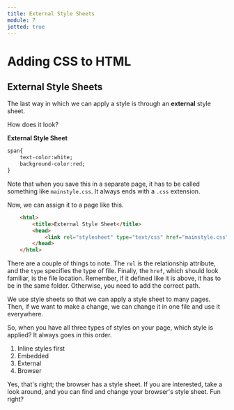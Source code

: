 ```yaml
---
title: External Style Sheets
module: 7
jotted: true
---
```


# Adding CSS to HTML

## External Style Sheets

The last way in which we can apply a style is through an **external** style sheet.

How does it look?

**External Style Sheet**

```html
span{
    text-color:white;
    background-color:red;
}
```

Note that when you save this in a separate page, it has to be called something like `mainstyle.css`.  It always ends with a `.css` extension.

Now, we can assign it to a page like this.

```html
    <html>
        <title>External Style Sheet</title>
        <head>
            <link rel="stylesheet" type="text/css" href="mainstyle.css">
        </head>
    </html>
```

There are a couple of things to note.  The `rel` is the relationship attribute, and the `type` specifies the type of file.  Finally, the `href`, which should look familiar, is the file location. Remember, if it defined like it is above, it has to be in the same folder.  Otherwise, you need to add the correct path.

We use style sheets so that we can apply a style sheet to many pages.  Then, if we want to make a change, we can change it in one file and use it everywhere.

So, when you have all three types of styles on your page, which style is applied?  It always goes in this order.

1. Inline styles first
2. Embedded
3. External
4. Browser

Yes, that's right; the browser has a style sheet.  If you are interested, take a look around, and you can find and change your browser's style sheet. Fun right?

<!-- video -->
